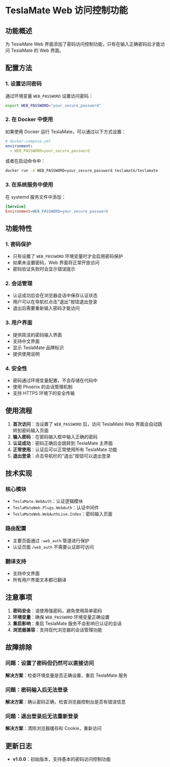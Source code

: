 # TeslaMate Web 访问控制功能

## 功能概述

为 TeslaMate Web 界面添加了密码访问控制功能，只有在输入正确密码后才能访问 TeslaMate 的 Web 界面。

## 配置方法

### 1. 设置访问密码

通过环境变量 `WEB_PASSWORD` 设置访问密码：

```bash
export WEB_PASSWORD="your_secure_password"
```

### 2. 在 Docker 中使用

如果使用 Docker 运行 TeslaMate，可以通过以下方式设置：

```yaml
# docker-compose.yml
environment:
  - WEB_PASSWORD=your_secure_password
```

或者在启动命令中：

```bash
docker run -e WEB_PASSWORD=your_secure_password teslamate/teslamate
```

### 3. 在系统服务中使用

在 systemd 服务文件中添加：

```ini
[Service]
Environment=WEB_PASSWORD=your_secure_password
```

## 功能特性

### 1. 密码保护

- 只有设置了 `WEB_PASSWORD` 环境变量时才会启用密码保护
- 如果未设置密码，Web 界面将正常开放访问
- 密码验证失败时会显示错误提示

### 2. 会话管理

- 认证成功后会在浏览器会话中保存认证状态
- 用户可以在导航栏点击"退出"按钮退出登录
- 退出后需要重新输入密码才能访问

### 3. 用户界面

- 提供简洁的密码输入界面
- 支持中文界面
- 显示 TeslaMate 品牌标识
- 提供使用说明

### 4. 安全性

- 密码通过环境变量配置，不会存储在代码中
- 使用 Phoenix 的会话管理机制
- 支持 HTTPS 环境下的安全传输

## 使用流程

1. **首次访问**：当设置了 `WEB_PASSWORD` 后，访问 TeslaMate Web 界面会自动跳转到密码输入页面
2. **输入密码**：在密码输入框中输入正确的密码
3. **认证成功**：密码正确后会跳转到 TeslaMate 主界面
4. **正常使用**：认证后可以正常使用所有 TeslaMate 功能
5. **退出登录**：点击导航栏的"退出"按钮可以退出登录

## 技术实现

### 核心模块

- `TeslaMate.WebAuth`：认证逻辑模块
- `TeslaMateWeb.Plugs.WebAuth`：认证中间件
- `TeslaMateWeb.WebAuthLive.Index`：密码输入页面

### 路由配置

- 主要页面通过 `:web_auth` 管道进行保护
- 认证页面 `/web_auth` 不需要认证即可访问

### 翻译支持

- 支持中文界面
- 所有用户界面文本都已翻译

## 注意事项

1. **密码安全**：请使用强密码，避免使用简单密码
2. **环境变量**：确保 `WEB_PASSWORD` 环境变量正确设置
3. **重启影响**：重启 TeslaMate 服务不会影响已认证的会话
4. **浏览器兼容**：支持现代浏览器的会话管理功能

## 故障排除

### 问题：设置了密码但仍然可以直接访问

**解决方案**：检查环境变量是否正确设置，重启 TeslaMate 服务

### 问题：密码输入后无法登录

**解决方案**：确认密码正确，检查浏览器控制台是否有错误信息

### 问题：退出登录后无法重新登录

**解决方案**：清除浏览器缓存和 Cookie，重新访问

## 更新日志

- **v1.0.0**：初始版本，支持基本的密码访问控制功能
